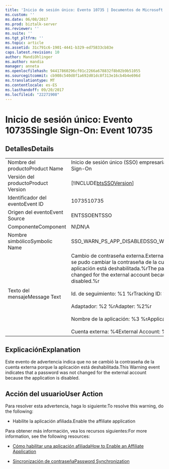 ```yaml
---
title: 'Inicio de sesión único: Evento 10735 | Documentos de Microsoft'
ms.custom: ''
ms.date: 06/08/2017
ms.prod: biztalk-server
ms.reviewer: ''
ms.suite: ''
ms.tgt_pltfrm: ''
ms.topic: article
ms.assetid: 31c791c6-1901-4441-b329-ed75833cb83e
caps.latest.revision: 10
author: MandiOhlinger
ms.author: mandia
manager: anneta
ms.openlocfilehash: 94417860296cf01c2266a678832f8b02b9b51055
ms.sourcegitcommit: cb908c540d8f1a692d01dc8f313e16cb4b4e696d
ms.translationtype: MT
ms.contentlocale: es-ES
ms.lasthandoff: 09/20/2017
ms.locfileid: "22271908"
---
```

# <a name="single-sign-on-event-10735"></a><span data-ttu-id="63397-102">Inicio de sesión único: Evento 10735</span><span class="sxs-lookup"><span data-stu-id="63397-102">Single Sign-On: Event 10735</span></span>
## <a name="details"></a><span data-ttu-id="63397-103">Detalles</span><span class="sxs-lookup"><span data-stu-id="63397-103">Details</span></span>  
  
|||  
|-|-|  
|<span data-ttu-id="63397-104">Nombre del producto</span><span class="sxs-lookup"><span data-stu-id="63397-104">Product Name</span></span>|<span data-ttu-id="63397-105">Inicio de sesión único (SSO) empresarial</span><span class="sxs-lookup"><span data-stu-id="63397-105">Enterprise Single Sign-On</span></span>|  
|<span data-ttu-id="63397-106">Versión del producto</span><span class="sxs-lookup"><span data-stu-id="63397-106">Product Version</span></span>|[!INCLUDE[btsSSOVersion](../includes/btsssoversion-md.md)]|  
|<span data-ttu-id="63397-107">Identificador del evento</span><span class="sxs-lookup"><span data-stu-id="63397-107">Event ID</span></span>|<span data-ttu-id="63397-108">10735</span><span class="sxs-lookup"><span data-stu-id="63397-108">10735</span></span>|  
|<span data-ttu-id="63397-109">Origen del evento</span><span class="sxs-lookup"><span data-stu-id="63397-109">Event Source</span></span>|<span data-ttu-id="63397-110">ENTSSO</span><span class="sxs-lookup"><span data-stu-id="63397-110">ENTSSO</span></span>|  
|<span data-ttu-id="63397-111">Componente</span><span class="sxs-lookup"><span data-stu-id="63397-111">Component</span></span>|<span data-ttu-id="63397-112">N\D</span><span class="sxs-lookup"><span data-stu-id="63397-112">N\A</span></span>|  
|<span data-ttu-id="63397-113">Nombre simbólico</span><span class="sxs-lookup"><span data-stu-id="63397-113">Symbolic Name</span></span>|<span data-ttu-id="63397-114">SSO_WARN_PS_APP_DISABLED</span><span class="sxs-lookup"><span data-stu-id="63397-114">SSO_WARN_PS_APP_DISABLED</span></span>|  
|<span data-ttu-id="63397-115">Texto del mensaje</span><span class="sxs-lookup"><span data-stu-id="63397-115">Message Text</span></span>|<span data-ttu-id="63397-116">Cambio de contraseña externa.</span><span class="sxs-lookup"><span data-stu-id="63397-116">External password change.</span></span> <span data-ttu-id="63397-117">No se pudo cambiar la contraseña de la cuenta externa porque la aplicación está deshabilitada.%r</span><span class="sxs-lookup"><span data-stu-id="63397-117">The password was not changed for the external account because the application is disabled.%r</span></span><br /><br /> <span data-ttu-id="63397-118">Id. de seguimiento: %1 %r</span><span class="sxs-lookup"><span data-stu-id="63397-118">Tracking ID: %1%r</span></span><br /><br /> <span data-ttu-id="63397-119">Adaptador: %2 %r</span><span class="sxs-lookup"><span data-stu-id="63397-119">Adapter: %2%r</span></span><br /><br /> <span data-ttu-id="63397-120">Nombre de la aplicación: %3 %r</span><span class="sxs-lookup"><span data-stu-id="63397-120">Application Name: %3%r</span></span><br /><br /> <span data-ttu-id="63397-121">Cuenta externa: %4</span><span class="sxs-lookup"><span data-stu-id="63397-121">External Account: %4</span></span>|  
  
## <a name="explanation"></a><span data-ttu-id="63397-122">Explicación</span><span class="sxs-lookup"><span data-stu-id="63397-122">Explanation</span></span>  
 <span data-ttu-id="63397-123">Este evento de advertencia indica que no se cambió la contraseña de la cuenta externa porque la aplicación está deshabilitada.</span><span class="sxs-lookup"><span data-stu-id="63397-123">This Warning event indicates that a password was not changed for the external account because the application is disabled.</span></span>  
  
## <a name="user-action"></a><span data-ttu-id="63397-124">Acción del usuario</span><span class="sxs-lookup"><span data-stu-id="63397-124">User Action</span></span>  
 <span data-ttu-id="63397-125">Para resolver esta advertencia, haga lo siguiente:</span><span class="sxs-lookup"><span data-stu-id="63397-125">To resolve this warning, do the following:</span></span>  
  
-   <span data-ttu-id="63397-126">Habilite la aplicación afiliada.</span><span class="sxs-lookup"><span data-stu-id="63397-126">Enable the affiliate application</span></span>  
  
 <span data-ttu-id="63397-127">Para obtener más información, vea los recursos siguientes:</span><span class="sxs-lookup"><span data-stu-id="63397-127">For more information, see the following resources:</span></span>  
  
-   [<span data-ttu-id="63397-128">Cómo habilitar una aplicación afiliada</span><span class="sxs-lookup"><span data-stu-id="63397-128">How to Enable an Affiliate Application</span></span>](../core/how-to-enable-an-affiliate-application.md)  
  
-   [<span data-ttu-id="63397-129">Sincronización de contraseña</span><span class="sxs-lookup"><span data-stu-id="63397-129">Password Synchronization</span></span>](../core/password-synchronization2.md)